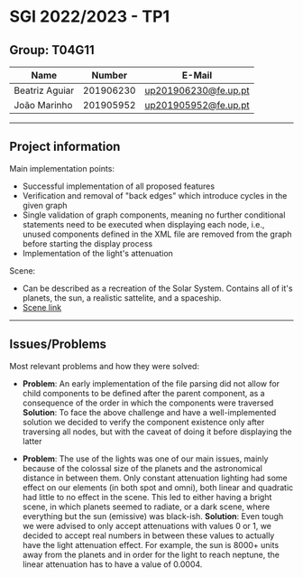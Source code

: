 # SGI 2022/2023 - TP1

## Group: T04G11

| Name             | Number    | E-Mail               |
| ---------------- | --------- | -------------------- |
| Beatriz Aguiar   | 201906230 | up201906230@fe.up.pt |
| João Marinho     | 201905952 | up201905952@fe.up.pt |

----
## Project information

Main implementation points:
- Successful implementation of all proposed features
- Verification and removal of "back edges" which introduce cycles in the given graph
- Single validation of graph components, meaning no further conditional statements need to be executed when displaying each node, i.e., unused components defined in the XML file are removed from the graph before starting the display process
- Implementation of the light's attenuation

Scene:
- Can be described as a recreation of the Solar System. Contains all of it's planets, the sun, a realistic sattelite, and a spaceship.  
- [Scene link](./scenes/space.xml)
----
## Issues/Problems

Most relevant problems and how they were solved:

- **Problem**: An early implementation of the file parsing did not allow for child components to be defined after the parent component, as a consequence of the order in which the components were traversed
**Solution**: To face the above challenge and have a well-implemented solution we decided to verify the component existence only after traversing all nodes, but with the caveat of doing it before displaying the latter

- **Problem**: The use of the lights was one of our main issues, mainly because of the colossal size of the planets and the astronomical distance in between them. Only constant attenuation lighting had some effect on our elements (in both spot and omni), both linear and quadratic had little to no effect in the scene. This led to either having a bright scene, in which planets seemed to radiate, or a dark scene, where everything but the sun (emissive) was black-ish.
**Solution**: Even tough we were advised to only accept attenuations with values 0 or 1, we decided to accept real numbers in between these values to actually have the light attenuation effect. For example, the sun is 8000+ units away from the planets and in order for the light to reach neptune, the linear attenuation has to have a value of 0.0004.